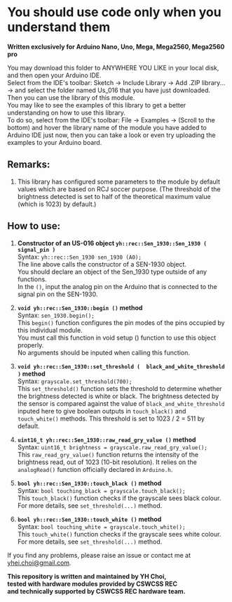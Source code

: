 # You should use code only when you understand them  
  
**Written exclusively for Arduino Nano, Uno, Mega, Mega2560, Mega2560 pro**  
  
You may download this folder to ANYWHERE YOU LIKE in your local disk, and then open your Arduino IDE.  
Select from the IDE's toolbar: Sketch -> Include Library -> Add .ZIP library... -> and select the folder named Us_016 that you have just downloaded.  
Then you can use the library of this module.  
You may like to see the examples of this library to get a better understanding on how to use this library.  
To do so, select from the IDE's toolbar: File -> Examples -> (Scroll to the bottom) and hover the library name of the module you have added to Arduino IDE just now, then you can take a look or even try uploading the examples to your Arduino board.
  
## Remarks:  
1. This library has configured some parameters to the module by default values which are based on RCJ soccer purpose.
    (The threshold of the brightness detected is set to half of the theoretical maximum value (which is 1023) by default.)  
<!--2. This library provides a fast type and a normal type of the class for the module, which the fast type does not store the readings of the sensor to member variables, while the normal type stores the readings of the sensor to member variables, and allows the programmer to read them without updating the sensors again.  -->
  
## How to use:  
1. **Constructor of an US-016 object ` yh::rec::Sen_1930::Sen_1930 ( signal_pin ) `**  
Syntax: `yh::rec::Sen_1930 sen_1930 (A0);`  
The line above calls the constructor of a SEN-1930 object.  
You should declare an object of the Sen_1930 type outside of any functions.  
In the `()`, input the analog pin on the Arduino that is connected to the signal pin on the SEN-1930.  
  
2. **`void yh::rec::Sen_1930::begin ()` method**  
Syntax: `sen_1930.begin();`  
This `begin()` function configures the pin modes of the pins occupied by this individual module.  
You must call this function in void setup () function to use this object properly.  
No arguments should be inputed when calling this function.  
  
3. **`void yh::rec::Sen_1930::set_threshold (  black_and_white_threshold  )` method**  
Syntax: `grayscale.set_threshold(700);`  
This `set_threshold()` function sets the threshold to determine whether the brightness detected is white or black. The brightness detected by the sensor is compared against the value of `black_and_white_threshold` inputed here to give boolean outputs in `touch_black()` and `touch_white()` methods. This threshold is set to 1023 / 2 = 511 by default.  
  
4. **`uint16_t yh::rec::Sen_1930::raw_read_gry_value ()` method**  
Syntax: `uint16_t brightness = grayscale.raw_read_gry_value();`  
This `raw_read_gry_value()` function returns the intensity of the brightness read, out of 1023 (10-bit resolution). It relies on the `analogRead()` function officially declared in `Arduino.h`.  
  
5. **`bool yh::rec::Sen_1930::touch_black ()` method**  
Syntax: `bool touching_black = grayscale.touch_black();`  
This `touch_black()` function checks if the grayscale sees black colour. For more details, see `set_threshold(...)` method.  
  
6. **`bool yh::rec::Sen_1930::touch_white ()` method**  
Syntax: `bool touching_white = grayscale.touch_white();`  
This `touch_white()` function checks if the grayscale sees white colour. For more details, see `set_threshold(...)` method.  
  
If you find any problems, please raise an issue or contact me at yhei.choi@gmail.com.  
  
**This repository is written and maintained by YH Choi,**  
**tested with hardware modules provided by CSWCSS REC**  
**and technically supported by CSWCSS REC hardware team.**